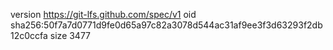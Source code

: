 version https://git-lfs.github.com/spec/v1
oid sha256:50f7a7d0771d9fe0d65a97c82a3078d544ac31af9ee3f3d63293f2db12c0ccfa
size 3477
